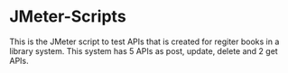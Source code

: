 # JMeter-Scripts
This is the JMeter script to test APIs that is created for regiter books in a library system. This system has 5 APIs as post, update, delete and 2 get APIs.
